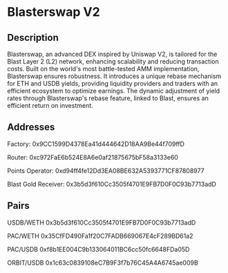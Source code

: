 # Blasterswap V2

## Description
Blasterswap, an advanced DEX inspired by Uniswap V2, is tailored for the Blast Layer 2 (L2) network, enhancing scalability and reducing transaction costs. Built on the world's most battle-tested AMM implementation, Blasterswap ensures robustness. It introduces a unique rebase mechanism for ETH and USDB yields, providing liquidity providers and traders with an efficient ecosystem to optimize earnings. The dynamic adjustment of yield rates through Blasterswap's rebase feature, linked to Blast, ensures an efficient return on investment.

## Addresses
Factory: 0x9CC1599D4378Ea41d444642D18AA9Be44f709ffD

Router: 0xc972FaE6b524E8A6e0af21875675bF58a3133e60

Points Operator: 0xd94ff4fe12Dd3EA08BE632A5393771CF87808977

Blast Gold Receiver: 0x3b5d3f610Cc3505f4701E9FB7D0F0C93b7713adD

## Pairs
USDB/WETH 0x3b5d3f610Cc3505f4701E9FB7D0F0C93b7713adD

PAC/WETH 0x35CfFD490Fa1f20C7FADB669067E4cF289BD61a2

PAC/USDB 0xf8b1EE004C9b133064011BC6cc50fc6648FDa05D

ORBIT/USDB 0x1c63c0839108eC7B9F3f7b76C45A4A6745ae009B
